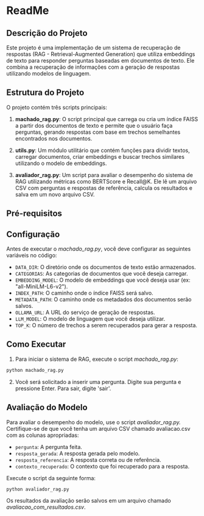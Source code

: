 # ReadMe

## Descrição do Projeto

Este projeto é uma implementação de um sistema de recuperação de respostas (RAG - Retrieval-Augmented Generation) que utiliza embeddings de texto para responder perguntas baseadas em documentos de texto. Ele combina a recuperação de informações com a geração de respostas utilizando modelos de linguagem. 

## Estrutura do Projeto

O projeto contém três scripts principais:

1. **machado_rag.py**: O script principal que carrega ou cria um índice FAISS a partir dos documentos de texto e permite que o usuário faça perguntas, gerando respostas com base em trechos semelhantes encontrados nos documentos.

2. **utils.py**: Um módulo utilitário que contém funções para dividir textos, carregar documentos, criar embeddings e buscar trechos similares utilizando o modelo de embeddings.

3. **avaliador_rag.py**: Um script para avaliar o desempenho do sistema de RAG utilizando métricas como BERTScore e Recall@K. Ele lê um arquivo CSV com perguntas e respostas de referência, calcula os resultados e salva em um novo arquivo CSV.

## Pré-requisitos

<!-- Antes de executar os scripts, certifique-se de ter as seguintes bibliotecas instaladas:

- `faiss`
- `numpy`
- `pandas`
- `requests`
- `sentence-transformers`
- `bert-score`
- `tqdm`

Você pode instalar as dependências necessárias com o seguinte comando:

```bash
pip install faiss-cpu numpy pandas requests sentence-transformers bert-score tqdm
``` -->

## Configuração

Antes de executar o *machado_rag.py*, você deve configurar as seguintes variáveis no código:

- `DATA_DIR`: O diretório onde os documentos de texto estão armazenados.
- `CATEGORIAS`: As categorias de documentos que você deseja carregar.
- `EMBEDDING_MODEL`: O modelo de embeddings que você deseja usar (ex: "all-MiniLM-L6-v2").
- `INDEX_PATH`: O caminho onde o índice FAISS será salvo.
- `METADATA_PATH`: O caminho onde os metadados dos documentos serão salvos.
- `OLLAMA_URL`: A URL do serviço de geração de respostas.
- `LLM_MODEL`: O modelo de linguagem que você deseja utilizar.
- `TOP_K`: O número de trechos a serem recuperados para gerar a resposta.

## Como Executar

1. Para iniciar o sistema de RAG, execute o script *machado_rag.py*:

```bash
python machado_rag.py
```

2. Você será solicitado a inserir uma pergunta. Digite sua pergunta e pressione Enter. Para sair, digite 'sair'.

## Avaliação do Modelo

Para avaliar o desempenho do modelo, use o script *avaliador_rag.py.* Certifique-se de que você tenha um arquivo CSV chamado avaliacao.csv com as colunas apropriadas:

- `pergunta`: A pergunta feita.
- `resposta_gerada`: A resposta gerada pelo modelo.
- `resposta_referencia`: A resposta correta ou de referência.
- `contexto_recuperado`: O contexto que foi recuperado para a resposta.

Execute o script da seguinte forma:

```bash
python avaliador_rag.py
```

Os resultados da avaliação serão salvos em um arquivo chamado *avaliacao_com_resultados.csv*.